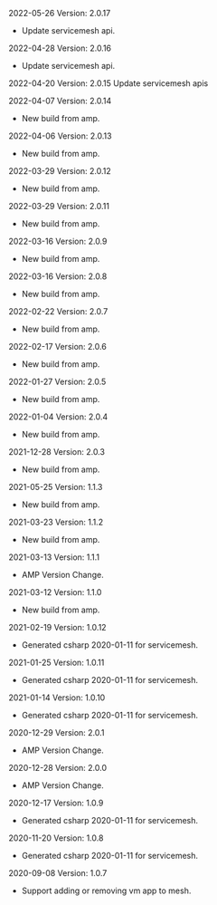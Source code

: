 2022-05-26 Version: 2.0.17
- Update servicemesh api.

2022-04-28 Version: 2.0.16
- Update servicemesh api.

2022-04-20 Version: 2.0.15
Update servicemesh apis

2022-04-07 Version: 2.0.14
- New build from amp.


2022-04-06 Version: 2.0.13
- New build from amp.


2022-03-29 Version: 2.0.12
- New build from amp.


2022-03-29 Version: 2.0.11
- New build from amp.


2022-03-16 Version: 2.0.9
- New build from amp.


2022-03-16 Version: 2.0.8
- New build from amp.


2022-02-22 Version: 2.0.7
- New build from amp.


2022-02-17 Version: 2.0.6
- New build from amp.


2022-01-27 Version: 2.0.5
- New build from amp.


2022-01-04 Version: 2.0.4
- New build from amp.


2021-12-28 Version: 2.0.3
- New build from amp.


2021-05-25 Version: 1.1.3
- New build from amp.


2021-03-23 Version: 1.1.2
- New build from amp.


2021-03-13 Version: 1.1.1
- AMP Version Change.

2021-03-12 Version: 1.1.0
- New build from amp.


2021-02-19 Version: 1.0.12
- Generated csharp 2020-01-11 for servicemesh.

2021-01-25 Version: 1.0.11
- Generated csharp 2020-01-11 for servicemesh.

2021-01-14 Version: 1.0.10
- Generated csharp 2020-01-11 for servicemesh.

2020-12-29 Version: 2.0.1
- AMP Version Change.

2020-12-28 Version: 2.0.0
- AMP Version Change.

2020-12-17 Version: 1.0.9
- Generated csharp 2020-01-11 for servicemesh.

2020-11-20 Version: 1.0.8
- Generated csharp 2020-01-11 for servicemesh.

2020-09-08 Version: 1.0.7
- Support adding or removing vm app to mesh.

